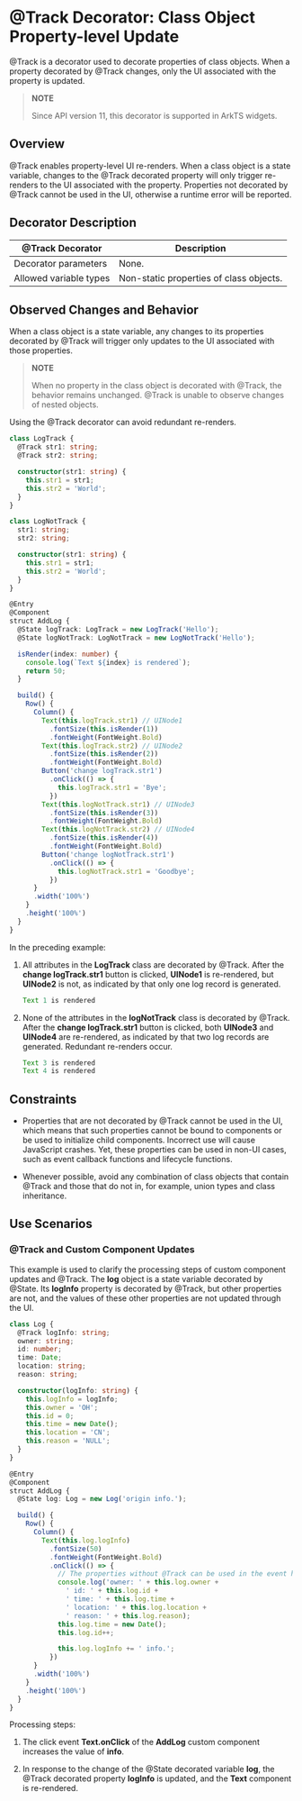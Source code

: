 # \@Track Decorator: Class Object Property-level Update


\@Track is a decorator used to decorate properties of class objects. When a property decorated by \@Track changes, only the UI associated with the property is updated.


> **NOTE**
>
> Since API version 11, this decorator is supported in ArkTS widgets.


## Overview

\@Track enables property-level UI re-renders. When a class object is a state variable, changes to the \@Track decorated property will only trigger re-renders to the UI associated with the property. Properties not decorated by \@Track cannot be used in the UI, otherwise a runtime error will be reported.


## Decorator Description

| \@Track Decorator | Description                 |
| ------------------ | -------------------- |
| Decorator parameters  | None.|
| Allowed variable types| Non-static properties of class objects.|



## Observed Changes and Behavior

When a class object is a state variable, any changes to its properties decorated by \@Track will trigger only updates to the UI associated with those properties.

> **NOTE**
>
> When no property in the class object is decorated with \@Track, the behavior remains unchanged. \@Track is unable to observe changes of nested objects.

Using the @Track decorator can avoid redundant re-renders.

```ts
class LogTrack {
  @Track str1: string;
  @Track str2: string;

  constructor(str1: string) {
    this.str1 = str1;
    this.str2 = 'World';
  }
}

class LogNotTrack {
  str1: string;
  str2: string;

  constructor(str1: string) {
    this.str1 = str1;
    this.str2 = 'World';
  }
}

@Entry
@Component
struct AddLog {
  @State logTrack: LogTrack = new LogTrack('Hello');
  @State logNotTrack: LogNotTrack = new LogNotTrack('Hello');

  isRender(index: number) {
    console.log(`Text ${index} is rendered`);
    return 50;
  }

  build() {
    Row() {
      Column() {
        Text(this.logTrack.str1) // UINode1
          .fontSize(this.isRender(1))
          .fontWeight(FontWeight.Bold)
        Text(this.logTrack.str2) // UINode2
          .fontSize(this.isRender(2))
          .fontWeight(FontWeight.Bold)
        Button('change logTrack.str1')
          .onClick(() => {
            this.logTrack.str1 = 'Bye';
          })
        Text(this.logNotTrack.str1) // UINode3
          .fontSize(this.isRender(3))
          .fontWeight(FontWeight.Bold)
        Text(this.logNotTrack.str2) // UINode4
          .fontSize(this.isRender(4))
          .fontWeight(FontWeight.Bold)
        Button('change logNotTrack.str1')
          .onClick(() => {
            this.logNotTrack.str1 = 'Goodbye';
          })
      }
      .width('100%')
    }
    .height('100%')
  }
}
```

In the preceding example:

1. All attributes in the **LogTrack** class are decorated by @Track. After the **change logTrack.str1** button is clicked, **UINode1** is re-rendered, but **UINode2** is not, as indicated by that only one log record is generated.
    ```ts
    Text 1 is rendered
    ```

2. None of the attributes in the **logNotTrack** class is decorated by @Track. After the **change logTrack.str1** button is clicked, both **UINode3** and **UINode4** are re-rendered, as indicated by that two log records are generated. Redundant re-renders occur.
    ```ts
    Text 3 is rendered
    Text 4 is rendered
    ```

## Constraints

- Properties that are not decorated by \@Track cannot be used in the UI, which means that such properties cannot be bound to components or be used to initialize child components. Incorrect use will cause JavaScript crashes. Yet, these properties can be used in non-UI cases, such as event callback functions and lifecycle functions.

- Whenever possible, avoid any combination of class objects that contain \@Track and those that do not in, for example, union types and class inheritance.


## Use Scenarios

### \@Track and Custom Component Updates

This example is used to clarify the processing steps of custom component updates and \@Track. The **log** object is a state variable decorated by \@State. Its **logInfo** property is decorated by \@Track, but other properties are not, and the values of these other properties are not updated through the UI.


```ts
class Log {
  @Track logInfo: string;
  owner: string;
  id: number;
  time: Date;
  location: string;
  reason: string;

  constructor(logInfo: string) {
    this.logInfo = logInfo;
    this.owner = 'OH';
    this.id = 0;
    this.time = new Date();
    this.location = 'CN';
    this.reason = 'NULL';
  }
}

@Entry
@Component
struct AddLog {
  @State log: Log = new Log('origin info.');

  build() {
    Row() {
      Column() {
        Text(this.log.logInfo)
          .fontSize(50)
          .fontWeight(FontWeight.Bold)
          .onClick(() => {
            // The properties without @Track can be used in the event handler.
            console.log('owner: ' + this.log.owner +
              ' id: ' + this.log.id +
              ' time: ' + this.log.time +
              ' location: ' + this.log.location +
              ' reason: ' + this.log.reason);
            this.log.time = new Date();
            this.log.id++;

            this.log.logInfo += ' info.';
          })
      }
      .width('100%')
    }
    .height('100%')
  }
}
```

Processing steps:

1. The click event **Text.onClick** of the **AddLog** custom component increases the value of **info**.

2. In response to the change of the \@State decorated variable **log**, the \@Track decorated property **logInfo** is updated, and the **Text** component is re-rendered.
